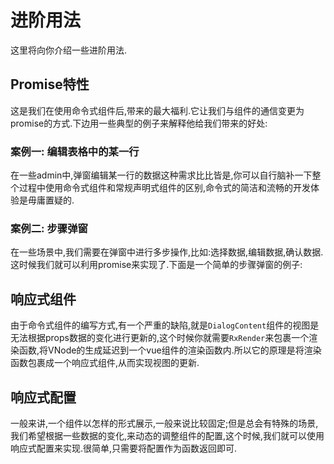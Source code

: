 # 进阶用法

这里将向你介绍一些进阶用法.

## Promise特性

这是我们在使用命令式组件后,带来的最大福利.它让我们与组件的通信变更为promise的方式.下边用一些典型的例子来解释他给我们带来的好处:

### 案例一: 编辑表格中的某一行

<demo vue="../components/promise.vue"></demo>

在一些admin中,弹窗编辑某一行的数据这种需求比比皆是,你可以自行脑补一下整个过程中使用命令式组件和常规声明式组件的区别,命令式的简洁和流畅的开发体验是毋庸置疑的.

### 案例二: 步骤弹窗 

在一些场景中,我们需要在弹窗中进行多步操作,比如:选择数据,编辑数据,确认数据.这时候我们就可以利用promise来实现了.下面是一个简单的步骤弹窗的例子:

<demo vue="../components/promise2.vue"></demo>

## 响应式组件

由于命令式组件的编写方式,有一个严重的缺陷,就是`DialogContent`组件的视图是无法根据props数据的变化进行更新的,这个时候你就需要`RxRender`来包裹一个渲染函数,将VNode的生成延迟到一个vue组件的渲染函数内.所以它的原理是将渲染函数包裹成一个响应式组件,从而实现视图的更新.

<demo vue="../components/reactive-component.vue"></demo>

## 响应式配置

一般来讲,一个组件以怎样的形式展示,一般来说比较固定;但是总会有特殊的场景,我们希望根据一些数据的变化,来动态的调整组件的配置,这个时候,我们就可以使用响应式配置来实现.很简单,只需要将配置作为函数返回即可.

<demo vue="../components/reactive-config.vue"></demo>
